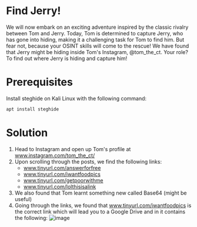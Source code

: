 # Find Jerry!
We will now embark on an exciting adventure inspired by the classic rivalry between Tom and Jerry. 
Today, Tom is determined to capture Jerry, who has gone into hiding, making it a challenging task for Tom to find him. But fear not, because your OSINT skills will come to the rescue! 
We have found that Jerry might be hiding inside Tom's Instagram, @tom_the_ct. Your role? To find out where Jerry is hiding and capture him!

# Prerequisites
Install steghide on Kali Linux with the following command: 

```bash
apt install steghide
```

# Solution
1. Head to Instagram and open up Tom's profile at www.instagram.com/tom_the_ct/
2. Upon scrolling through the posts, we find the following links:
   - www.tinyurl.com/answerforfree
   - www.tinyurl.com/iwantfoodpics
   - www.tinyurl.com/getpoorwithme
   - www.tinyurl.com/lolthisisalink
3. We also found that Tom learnt something new called Base64 (might be useful)
4. Going through the links, we found that www.tinyurl.com/iwantfoodpics is the correct link which will lead you to a Google Drive and in it contains the following:
   ![image](https://github.com/1-Xenon/osint-workshop/assets/110148117/17bef071-f8de-43e4-918c-a41fb90ce335)


